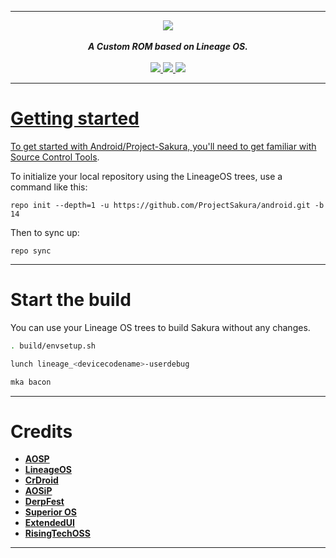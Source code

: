 -----------------------------------------------------------------------------
<div align="center">
<img src="https://github.com/ProjectSakura/SakuraDocs/blob/master/assets/header.png?raw=true"> 
<br>
<br>
<strong><i>A Custom ROM based on Lineage OS.</i></strong>
<br>
<br>
<a href="https://sourceforge.net/projects/projectsakura/">
<img src="https://img.shields.io/sourceforge/dt/projectsakura?style=for-the-badge">
</a>
<a href="https://github.com/ProjectSakura/Bug_Tracker">
<img src="https://img.shields.io/github/issues/ProjectSakura/Bug_Tracker?style=for-the-badge">
</a>
<a href="https://t.me/ProjectSakuraChat">
<img src="https://img.shields.io/badge/Telegram-Chat-blue?style=for-the-badge">
</div>

-----------------------------------------------------------------------------

Getting started
===============

To get started with Android/Project-Sakura, you'll need to get familiar with [Source Control Tools](https://source.android.com/setup/develop).

To initialize your local repository using the LineageOS trees, use a command like this:
```
repo init --depth=1 -u https://github.com/ProjectSakura/android.git -b 14
```
Then to sync up:
```
repo sync
```
----------------

Start the build
=================

You can use your Lineage OS trees to build Sakura without any changes. 

```bash
. build/envsetup.sh
```
```bash
lunch lineage_<devicecodename>-userdebug
```
```bash
mka bacon
```
-----------------------------------------------------------------------------
Credits
=======
 * [**AOSP**](https://android.googlesource.com)
 * [**LineageOS**](https://github.com/LineageOS)
 * [**CrDroid**](https://github.com/crdroidandroid)
 * [**AOSiP**](https://github.com/AOSiP)
 * [**DerpFest**](https://github.com/DerpLab)
 * [**Superior OS**](https://github.com/SuperiorOS)
 * [**ExtendedUI**](https://github.com/Extended-UI)
 * [**RisingTechOSS**](https://github.com/RisingTechOSS)
-----------------------------------------------------------------------------
